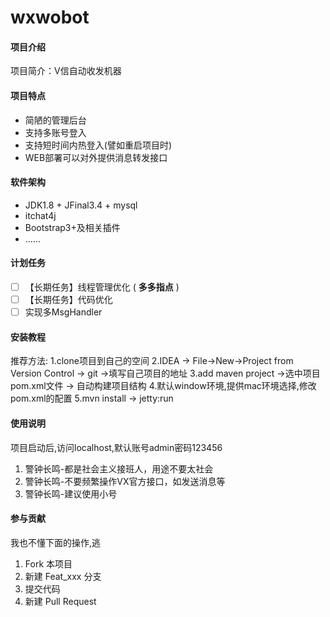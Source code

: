 # wxwobot

#### 项目介绍
项目简介：V信自动收发机器

#### 项目特点
- 简陋的管理后台
- 支持多账号登入
- 支持短时间内热登入(譬如重启项目时)
- WEB部署可以对外提供消息转发接口

#### 软件架构
- JDK1.8 + JFinal3.4 + mysql 
- itchat4j
- Bootstrap3+及相关插件
- ......

#### 计划任务
- [ ] 【长期任务】线程管理优化 ( **多多指点** )
- [ ] 【长期任务】代码优化
- [ ] 实现多MsgHandler

#### 安装教程

推荐方法:
1.clone项目到自己的空间
2.IDEA -> File->New->Project from Version Control -> git ->填写自己项目的地址
3.add maven project ->选中项目pom.xml文件 -> 自动构建项目结构
4.默认window环境,提供mac环境选择,修改pom.xml的配置
5.mvn install -> jetty:run 

#### 使用说明
项目启动后,访问localhost,默认账号admin密码123456
1. 警钟长鸣-都是社会主义接班人，用途不要太社会
2. 警钟长鸣-不要频繁操作VX官方接口，如发送消息等
3. 警钟长鸣-建议使用小号

#### 参与贡献
我也不懂下面的操作,逃
1. Fork 本项目
2. 新建 Feat_xxx 分支
3. 提交代码
4. 新建 Pull Request

